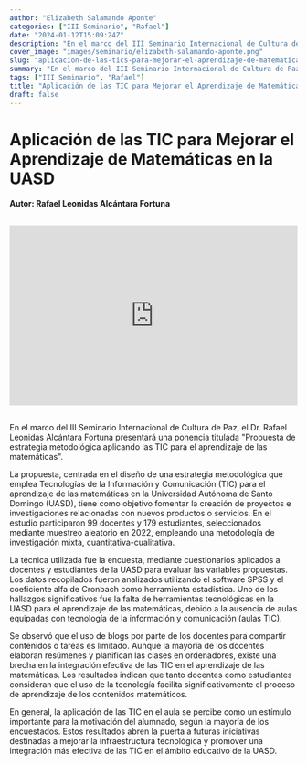 ```yaml
---
author: "Elizabeth Salamando Aponte"
categories: ["III Seminario", "Rafael"]
date: "2024-01-12T15:09:24Z"
description: "En el marco del III Seminario Internacional de Cultura de Paz, el Dr. Rafael Leonidas Alcántara Fortuna presentará una ponencia titulada Propuesta de estrategia metodológica aplicando las TIC para el aprendizaje de las matemáticas"
cover_image: "images/seminario/elizabeth-salamando-aponte.png"
slug: "aplicacion-de-las-tics-para-mejorar-el-aprendizaje-de-matematicas-en-la-uasd"
summary: "En el marco del III Seminario Internacional de Cultura de Paz, el Dr. Rafael Leonidas Alcántara Fortuna presentará una ponencia titulada Propuesta de estrategia metodológica aplicando las TIC para el aprendizaje de las matemáticas"
tags: ["III Seminario", "Rafael"]
title: "Aplicación de las TIC para Mejorar el Aprendizaje de Matemáticas en la UASD"
draft: false
---
```


# Aplicación de las TIC para Mejorar el Aprendizaje de Matemáticas en la UASD

<div style="display: flex; justify-content: flex-start; font-weight: bold; margin-bottom: 30px;"> 
Autor: Rafael Leonidas Alcántara Fortuna
</div>

<div style="display: flex; justify-content: center; margin-bottom: 30px;">
<iframe width="560" height="315" src="https://www.youtube.com/embed/dvIJoJUKfuU?si=-Jd4LYeMdLdWv3Rz" title="YouTube video player" frameborder="0" allow="accelerometer; autoplay; clipboard-write; encrypted-media; gyroscope; picture-in-picture; web-share" allowfullscreen></iframe></div>

En el marco del III Seminario Internacional de Cultura de Paz, el Dr. Rafael Leonidas Alcántara Fortuna presentará una ponencia titulada "Propuesta de estrategia metodológica aplicando las TIC para el aprendizaje de las matemáticas".

La propuesta, centrada en el diseño de una estrategia metodológica que emplea Tecnologías de la Información y Comunicación (TIC) para el aprendizaje de las matemáticas en la Universidad Autónoma de Santo Domingo (UASD), tiene como objetivo fomentar la creación de proyectos e investigaciones relacionadas con nuevos productos o servicios. En el estudio participaron 99 docentes y 179 estudiantes, seleccionados mediante muestreo aleatorio en 2022, empleando una metodología de investigación mixta, cuantitativa-cualitativa.

La técnica utilizada fue la encuesta, mediante cuestionarios aplicados a docentes y estudiantes de la UASD para evaluar las variables propuestas. Los datos recopilados fueron analizados utilizando el software SPSS y el coeficiente alfa de Cronbach como herramienta estadística. Uno de los hallazgos significativos fue la falta de herramientas tecnológicas en la UASD para el aprendizaje de las matemáticas, debido a la ausencia de aulas equipadas con tecnología de la información y comunicación (aulas TIC).

Se observó que el uso de blogs por parte de los docentes para compartir contenidos o tareas es limitado. Aunque la mayoría de los docentes elaboran resúmenes y planifican las clases en ordenadores, existe una brecha en la integración efectiva de las TIC en el aprendizaje de las matemáticas. Los resultados indican que tanto docentes como estudiantes consideran que el uso de la tecnología facilita significativamente el proceso de aprendizaje de los contenidos matemáticos.

En general, la aplicación de las TIC en el aula se percibe como un estímulo importante para la motivación del alumnado, según la mayoría de los encuestados. Estos resultados abren la puerta a futuras iniciativas destinadas a mejorar la infraestructura tecnológica y promover una integración más efectiva de las TIC en el ámbito educativo de la UASD.